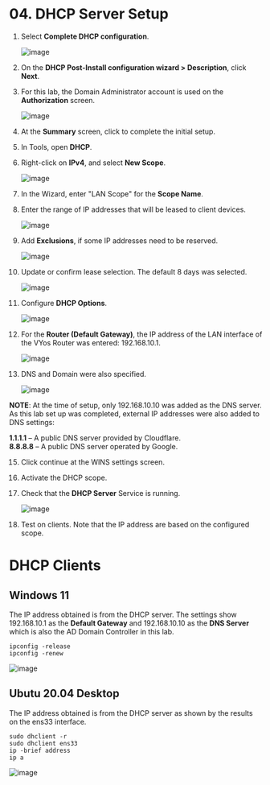 # 04. DHCP Server Setup

1. Select **Complete DHCP configuration**.  

   ![image](https://github.com/user-attachments/assets/354e3bc9-9f2b-4ea0-b6ff-d49505ba25bc)

2. On the **DHCP Post-Install configuration wizard > Description**, click **Next**.

3. For this lab, the Domain Administrator account is used on the **Authorization** screen.

   ![image](https://github.com/user-attachments/assets/758f9014-4cfb-4f0f-a536-9da3a359b610)

4. At the **Summary** screen, click to complete the initial setup.

5. In Tools, open **DHCP**.

6. Right-click on **IPv4**, and select **New Scope**.

   ![image](https://github.com/user-attachments/assets/ea9a39c3-7ad1-41cc-adf0-d11b81b412e8)

7. In the Wizard, enter "LAN Scope" for the **Scope Name**.

8. Enter the range of IP addresses that will be leased to client devices.

   ![image](https://github.com/user-attachments/assets/060c207c-1ea8-4e27-a310-facc167164cc)

9. Add **Exclusions**, if some IP addresses need to be reserved.

    ![image](https://github.com/user-attachments/assets/6d744044-996d-484c-8e2c-2f93ec05f8ae)

10. Update or confirm lease selection.  The default 8 days was selected.

    ![image](https://github.com/user-attachments/assets/0ceda589-2382-4ee8-82f7-e77f9e004a54)

11. Configure **DHCP Options**.

    ![image](https://github.com/user-attachments/assets/d6cf0532-d90a-4ef7-ac9f-311e382bcf85)

12. For the **Router (Default Gateway)**, the IP address of the LAN interface of the VYos Router was entered: 192.168.10.1.

    ![image](https://github.com/user-attachments/assets/94c1bc82-2cf5-4a9f-88e1-5705086f4b43)

13. DNS and Domain were also specified.

    ![image](https://github.com/user-attachments/assets/083f37ea-992d-4c12-807e-257f9c6b29b5)

**NOTE**: At the time of setup, only 192.168.10.10 was added as the DNS server.  As this lab set up was completed, external IP addresses were also added to DNS settings:  
  
**1.1.1.1** – A public DNS server provided by Cloudflare.  
**8.8.8.8** – A public DNS server operated by Google.   

15. Click continue at the WINS settings screen.

16. Activate the DHCP scope.

17. Check that the **DHCP Server** Service is running.

     ![image](https://github.com/user-attachments/assets/147cfd1e-020d-4ec1-8bf5-3d81fe17fc81)

18. Test on clients. Note that the IP address are based on the configured scope.

# DHCP Clients

## Windows 11 

The IP address obtained is from the DHCP server.  The settings show 192.168.10.1 as the **Default Gateway** and 192.168.10.10 as the **DNS Server** which is also the AD Domain Controller in this lab. 

```
ipconfig -release
ipconfig -renew
```

  ![image](https://github.com/user-attachments/assets/bdd3337a-bcf4-4422-87d7-3e5f1e9c7c5e)



## Ubutu 20.04 Desktop

The IP address obtained is from the DHCP server as shown by the results on the ens33 interface.  

```
sudo dhclient -r
sudo dhclient ens33 
ip -brief address 
ip a 
```
 

   ![image](https://github.com/user-attachments/assets/e069d8de-8f22-4f2a-a760-a3688740553c)



